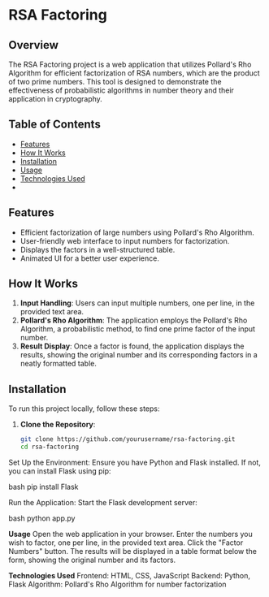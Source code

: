 # RSA Factoring

## Overview

The RSA Factoring project is a web application that utilizes Pollard's Rho Algorithm for efficient factorization of RSA numbers, which are the product of two prime numbers. This tool is designed to demonstrate the effectiveness of probabilistic algorithms in number theory and their application in cryptography.

## Table of Contents

- [Features](#features)
- [How It Works](#how-it-works)
- [Installation](#installation)
- [Usage](#usage)
- [Technologies Used](#technologies-used)
- 
## Features

- Efficient factorization of large numbers using Pollard's Rho Algorithm.
- User-friendly web interface to input numbers for factorization.
- Displays the factors in a well-structured table.
- Animated UI for a better user experience.

## How It Works

1. **Input Handling**: Users can input multiple numbers, one per line, in the provided text area.
2. **Pollard's Rho Algorithm**: The application employs the Pollard's Rho Algorithm, a probabilistic method, to find one prime factor of the input number.
3. **Result Display**: Once a factor is found, the application displays the results, showing the original number and its corresponding factors in a neatly formatted table.

## Installation

To run this project locally, follow these steps:

1. **Clone the Repository**:
   ```bash
   git clone https://github.com/yourusername/rsa-factoring.git
   cd rsa-factoring
Set Up the Environment: Ensure you have Python and Flask installed. If not, you can install Flask using pip:

bash
pip install Flask

Run the Application: Start the Flask development server:

bash
python app.py


**Usage**
Open the web application in your browser.
Enter the numbers you wish to factor, one per line, in the provided text area.
Click the "Factor Numbers" button.
The results will be displayed in a table format below the form, showing the original number and its factors.

**Technologies Used**
Frontend: HTML, CSS, JavaScript
Backend: Python, Flask
Algorithm: Pollard's Rho Algorithm for number factorization

